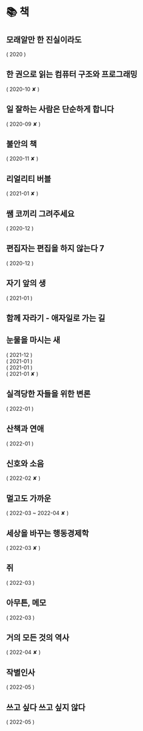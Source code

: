 # 📚 책

## 모래알만 한 진실이라도

<ProgressBar name="모래알만 한 진실이라도" :max="100" :value="100" /> ( 2020 )

## 한 권으로 읽는 컴퓨터 구조와 프로그래밍

<ProgressBar name="한 권으로 읽는 컴퓨터 구조와 프로그래밍" :max="100" :value="18" /> ( 2020-10 ✘ )

## 일 잘하는 사람은 단순하게 합니다

<ProgressBar name="일 잘하는 사람은 단순하게 합니다." :max="100" :value="29" /> ( 2020-09 ✘ )

## 불안의 책

<ProgressBar name="불안의 책" :max="100" :value="5" /> ( 2020-11 ✘ )

## 리얼리티 버블 

<ProgressBar name="리얼리티 버블" :max="100" :value="8" /> ( 2021-01 ✘ )

## 쌤 코끼리 그려주세요

<ProgressBar name="쌤 코끼리 그려주세요" :max="111" :value="111" /> ( 2020-12 )

## 편집자는 편집을 하지 않는다 7

<ProgressBar name="편집자는 편집을 하지 않는다 7" :max="134" :value="134" /> ( 2020-12 )

## 자기 앞의 생

<ProgressBar name="자기 앞의 생" :max="311" :value="311" /> ( 2021-01 )

## 함께 자라기 - 애자일로 가는 길

<ProgressBar name="함께자라기" :max="220" :value="189" />

## 눈물을 마시는 새

<ProgressBar name="눈물을 마시는 새 1" :max="100" :value="100" /> ( 2021-12 )
<br>
<ProgressBar name="눈물을 마시는 새 2" :max="100" :value="100" /> ( 2021-01 )
<br>
<ProgressBar name="눈물을 마시는 새 3" :max="100" :value="100" /> ( 2021-01 )
<br>
<ProgressBar name="눈물을 마시는 새 4" :max="100" :value="88" /> ( 2021-01 ✘ )

## 실격당한 자들을 위한 변론

<ProgressBar name="실격당한 자들을 위한 변론" :max="317" :value="317" /> ( 2022-01 )

## 산책과 연애

<ProgressBar name="산책과 연애" :max="100" :value="100" /> ( 2022-01 )

## 신호와 소음

<ProgressBar name="신호와 소음" :max="731" :value="180" /> ( 2022-02 ✘ )

## 멀고도 가까운

<ProgressBar name="멀고도 가까운" :max="370" :value="129" /> ( 2022-03 ~ 2022-04 ✘ )

## 세상을 바꾸는 행동경제학

<ProgressBar name="세상을 바꾸는 행동경제학" :max="100" :value="11" /> ( 2022-03 ✘ )

## 쥐

<ProgressBar name="쥐" :max="100" :value="100" /> ( 2022-03 )

## 아무튼, 메모

<ProgressBar name="아무튼, 메모" :max="100" :value="100" /> ( 2022-03 )

## 거의 모든 것의 역사

<ProgressBar name="거의 모든 것의 역사" :max="537" :value="58" /> ( 2022-04 ✘ )

## 작별인사

<ProgressBar name="작별인사" :max="100" :value="100" /> ( 2022-05 )

## 쓰고 싶다 쓰고 싶지 않다

<ProgressBar name="쓰고 싶다 쓰고 싶지 않다" :max="100" :value="100" /> ( 2022-05 )